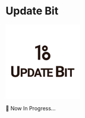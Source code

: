 # Update Bit

<img src="https://github.com/Update-Bit/.github/blob/cda79d9425624ab91f4d511b341549ef36af2f19/assets/logo.png" alt="update bit logo" width="200">

🚧 Now In Progress...
